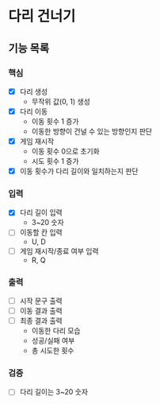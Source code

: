 # 다리 건너기

## 기능 목록

### 핵심
- [x] 다리 생성
  - 무작위 값(0, 1) 생성
- [x] 다리 이동
  - 이동 횟수 1 증가
  - 이동한 방향이 건널 수 있는 방향인지 판단
- [x] 게임 재시작 
  - 이동 횟수 0으로 초기화
  - 시도 횟수 1 증가
- [x] 이동 횟수가 다리 길이와 일치하는지 판단

### 입력
- [x] 다리 길이 입력
  - 3~20 숫자
- [ ] 이동할 칸 입력
  - U, D
- [ ] 게임 재시작/종료 여부 입력
  - R, Q

### 출력
- [ ] 시작 문구 출력
- [ ] 이동 결과 출력
- [ ] 최종 결과 출력
  - 이동한 다리 모습
  - 성공/실패 여부
  - 총 시도한 횟수

### 검증
- [ ] 다리 길이는 3~20 숫자